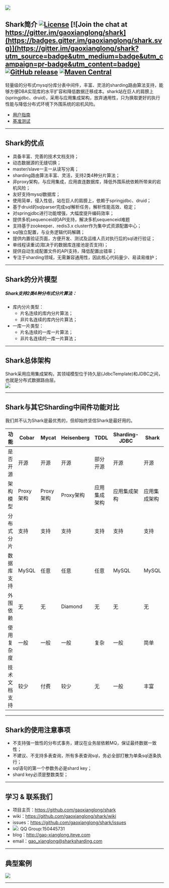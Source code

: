 ![](http://dl.iteye.com/upload/picture/pic/135281/e0f25517-ae0c-3af9-a910-b8c05b4436ff.jpg)
## Shark简介 [![License](https://img.shields.io/badge/license-Apache%202-4EB1BA.svg)](https://www.apache.org/licenses/LICENSE-2.0.html) [![Join the chat at https://gitter.im/gaoxianglong/shark](https://badges.gitter.im/gaoxianglong/shark.svg)](https://gitter.im/gaoxianglong/shark?utm_source=badge&utm_medium=badge&utm_campaign=pr-badge&utm_content=badge) [![GitHub release](https://img.shields.io/github/release/gaoxianglong/shark.svg)](https://github.com/gaoxianglong/shark/releases) [![Maven Central](https://maven-badges.herokuapp.com/maven-central/com.sharksharding/shark/badge.svg)](http://search.maven.org/#artifactdetails%7Ccom.sharksharding%7Cshark%7C1.3.8%7Cjar/)

轻量级的分布式mysql分库分表中间件，丰富、灵活的sharding路由算法支持，能够方便DBA实现库的水平扩容和降低数据迁移成本。shark站在巨人的肩膀上(springjdbc、druid)，采用与应用集成架构，放弃通用性，只为换取更好的执行性能与降低分布式环境下外围系统的宕机风险。<br>

- [用户指南](https://github.com/gaoxianglong/shark/wiki/%E7%94%A8%E6%88%B7%E6%8C%87%E5%8D%97)<br>
- [基准测试](https://github.com/gaoxianglong/shark/wiki/shark-benchmark-result)<br>

----------

## Shark的优点
- 具备丰富、完善的技术文档支持；<br>
- 动态数据源的无缝切换；<br>
- master/slave一主一从读写分离；<br>
- sharding路由算法丰富、灵活，支持2类4种分片算法；<br>
- 非proxy架构，与应用集成，应用直连数据库，降低外围系统依赖所带来的宕机风险；<br>
- 友好支持mysql数据库；<br>
- 使用简单，侵入性低，站在巨人的肩膀上，依赖于springjdbc、druid；<br>
- 基于druid的sqlparser完成sql解析任务，解析性能高效、稳定；<br>
- 对springjdbc进行功能增强，大幅度提升编码效率；<br>
- 提供多机sequenceid的API支持，解决多机sequenceid难题<br>
- 支持基于zookeeper、redis3.x cluster作为集中式资源配置中心；<br>
- sql独立配置，与业务逻辑代码解耦；<br>
- 提供内置验证页面，方便开发、测试及运维人员对执行后的sql进行验证；<br>
- 单线程读重试(取决于的数据库连接池是否支持)；<br>
- 提供自动生成配置文件的API支持，降低配置出错率；<br>
- 专注于sharding领域，无需兼容通用性，因此核心代码量少、易读易维护；<br>
----------

## Shark的分片模型
##### Shark支持2类4种分布式分片算法：
- 库内分片类型：
  - 片名连续的库内分片算法；
  - 非片名连续的库内分片算法；
- 一库一片类型：
  - 片名连续的一库一片算法；
  - 非片名连续的一库一片算法；

----------

## Shark总体架构
Shark采用应用集成架构，其领域模型位于持久层(JdbcTemplate)和JDBC之间，也就是分布式数据路由层。<br>
![](http://dl.iteye.com/upload/picture/pic/135419/0cd4a534-3a06-36d7-9aef-9ce469d3e8c7.jpg)

----------

## Shark与其它Sharding中间件功能对比
我们并不认为Shark是最优秀的，但却始终坚信Shark是最好用的。

| 功能          | Cobar         | Mycat         | Heisenberg     | TDDL           |Sharding-JDBC  |Shark          |
| ------------- | ------------- | ------------- | -------------- | -------------- | ------------- | ------------- |
| 是否开源      | 开源          | 开源          | 开源           | 部分开源       | 开源          | 开源          |
| 架构模型      | Proxy架构     | Proxy架构     | Proxy架构      | 应用集成架构   | 应用集成架构  | 应用集成架构  |
| 分布式分片    | 支持          | 支持          | 支持           | 支持           | 支持          | 支持          |
| 数据库支持    | MySQL         | 任意          | 任意           | 任意           | MySQL         | MySQL         |
| 外围依赖      | 无            | 无            | Diamond        | 无             | 无            | 无            |
| 使用复杂度    | 一般          | 一般          | 一般           | 复杂           | 一般          | 简单          |
| 技术文档支持  | 较少          | 付费          | 较少           | 无             | 一般          | 丰富          |

----------

## Shark的使用注意事项
- 不支持强一致性的分布式事务，建议在业务层依赖MQ，保证最终数据一致性；
- 不建议、不支持多表查询，所有多表查询sql，务必全部打散为单条sql逐条执行；
- sql语句的第一个参数务必是shard key；
- shard key必须是整数类型；

----------

## 学习 & 联系我们
- 项目主页：https://github.com/gaoxianglong/shark
- wiki：https://github.com/gaoxianglong/shark/wiki
- issues：https://github.com/gaoxianglong/shark/issues
- ![](http://dl.iteye.com/upload/picture/pic/134683/97e5d3af-cb7b-3115-97c1-230cbf6ad081.png): QQ Group:150445731
- blog：http://gao-xianglong.iteye.com
- email：gao_xianglong@sharksharding.com

----------

## 典型案例
![](http://dl.iteye.com/upload/picture/pic/135357/01760d0f-d0ff-3606-ac9c-1d99f94f0e30.jpg)

----------
